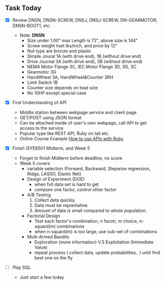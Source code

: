 ## Task Today

- [x] Review DNSN, DNSN-SCREW, DNSJ, DNSJ-SCREW, DN-GEARMOTOR, DNSN-BOOT1, etc.
   - Note: **DNSN**
     - Size under 1.00" max Length is 72", above size is 144"
     - Screw weight liset lbs/inch, and price by 12"
     - Nut type are bronze and plastic
     - Simple Joural 1A (with drive end), 1B (without drive end) 
     - Drive Journal 3A (with drive end), 3B (without drive end) 
     - NEMA Motor Flange 3C, IEC Motor Flange 3D, 3G, 3C
     - Gearmotor 3G
     - HandWheel 3A, HandWheel&Counter 3RH
     - Limit Switch 1B
     - Counter size depends on lead size
     - No 10HP except special case
     
- [x] First Understanding of API
   - Middle station between webpage service and client page
   - GET/POST using JSON format
   - Can be attached inside of user's own webpage, call API to get access to the service
   - Popular type like REST API, Ruby on tail etc.
   - Online Course Example [How to use APIs with Ruby](https://www.codecademy.com/courses/ruby-beginner-en-pEdhY/0/1?curriculum_id=5122d5f811fbdb5456005922)

- [x] Finish ISYE6501 Midterm, and Week 5
   - Forget to finish Midterm before deadline, no score
   - Week 5 covers 
     * variable selection (Forward, Backward, Stepwise regression, Ridge, LASSO, Elastic Net) 
     * Design of Experiment (DOE)
       - when full data set is hard to get
       - *compare* one factor, *control* other factor
     * A/B Testing
       1. Collect data quickly.
       2. Data must be reprentative.
       3. Amount of data is small compared to whole population.
     * Factorial Design
       - Test each factor's combination, n facotr, m choice, n-squard(m) combinations
       - when n-squard(m) is too large, use sub-set of combinations
     * Multi-Armed Bandits
       - Exploration (more information) V.S Exploitation (Immediate Value)
       - repeat process ( collect data, update probabilities.. ) until find best one on the fly
- [ ] Play SQL
   - Just start a few today
